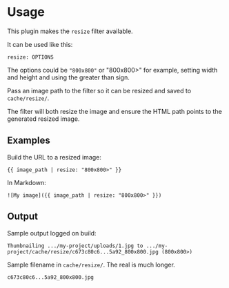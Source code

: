 # Usage

This plugin makes the `resize` filter available.

It can be used like this:

```
resize: OPTIONS
```

The options could be `"800x800"` or "800x800>" for example, setting width and height and using the greater than sign.

Pass an image path to the filter so it can be resized and saved to `cache/resize/`. 

The filter will both resize the image and ensure the HTML path points to the generated resized image. 


## Examples

Build the URL to a resized image:

```liquid
{{ image_path | resize: "800x800>" }}
```

In Markdown:

```liquid
![My image]({{ image_path | resize: "800x800>" }})
```


## Output

Sample output logged on build:

```
Thumbnailing .../my-project/uploads/1.jpg to .../my-project/cache/resize/c673c80c6...5a92_800x800.jpg (800x800>)
```

Sample filename in `cache/resize/`. The real is much longer.

```
c673c80c6...5a92_800x800.jpg
```
